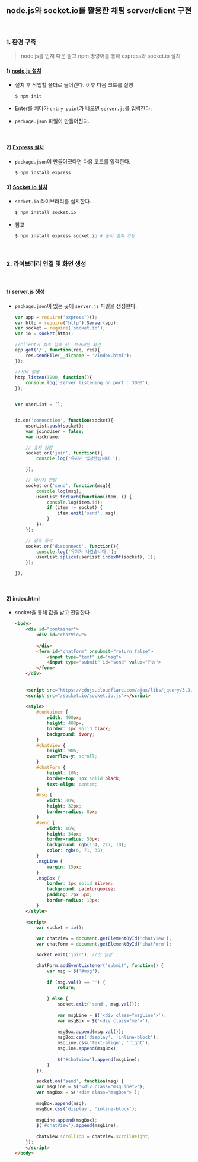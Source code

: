 ## node.js와 socket.io를 활용한 채팅 server/client 구현

​                     

### 1. 환경 구축

> node.js를 먼저 다운 받고 npm 명령어를 통해 express와 socket.io 설치

#### 1) [node.js 설치](https://nodejs.org/ko/about)

* 설치 후 작업할 폴더로 들어간다. 이후 다음 코드를 실행

  ```bash
  $ npm init
  ```

* Enter를 치다가 `entry point`가 나오면 `server.js`를 입력한다.

* `package.json` 파일이 만들어진다.

​                 

#### 2) [Express 설치](https://expressjs.com/ko/)

* `package.json`이 만들어졌다면 다음 코드를 입력한다.

  ```bash
  $ npm install express
  ```

  

#### 3) [Socket.io 설치](https://socket.io/docs/v4/)

* `socket.io` 라이브러리를 설치한다.

  ```bash
  $ npm install socket.io
  ```

* 참고

  ```bash
  $ npm install express socket.io # 동시 설치 가능
  ```

  ​            

### 2. 라이브러리 연결 및 화면 생성

​            

#### 1) server.js 생성

* `package.json`이 있는 곳에 `server.js` 파일을 생성한다.

  ```js
  var app = require('express')();
  var http = require('http').Server(app);
  var socket = require('socket.io');
  var io = socket(http);
  
  //client가 최초 접속 시  보여지는 화면
  app.get('/', function(req, res){
      res.sendFile(__dirname + '/index.html');
  });
  
  //서버 실행
  http.listen(3000, function(){
      console.log('server listening on port : 3000');
  });
  
  
  var userList = [];
  
  
  io.on('connection', function(socket){
      userList.push(socket);
      var joindUser = false;
      var nickname;
  
      // 유저 입장
      socket.on('join', function(){
          console.log('유저가 입장했습니다.');
  
      });
  
      // 메시지 전달
      socket.on('send', function(msg){
          console.log(msg);
          userList.forEach(function(item, i) {
              console.log(item.id);
              if (item != socket) {
                  item.emit('send', msg);
              }
          });
      });
  
      // 접속 종료
      socket.on('disconnect', function(){
          console.log('유저가 나갔습니다.');
          userList.splice(userList.indexOf(socket), 1);
      });
  
  });
  ```

​            

#### 2) index.html

* socket을 통해 값을 받고 전달한다.

  ```html
  <body>
      <div id="container">
          <div id="chatView">
   
          </div>
          <form id="chatForm" onsubmit="return false">
              <input type="text" id="msg">
              <input type="submit" id="send" value="전송">
          </form>
      </div>
      
   
      <script src="https://cdnjs.cloudflare.com/ajax/libs/jquery/3.3.1/jquery.min.js"></script>
      <script src="/socket.io/socket.io.js"></script>
      
      <style>
          #container {
              width: 400px;
              height: 400px;
              border: 1px solid black;
              background: ivory;
          }
          #chatView {
              height: 90%;
              overflow-y: scroll;
          }
          #chatForm {
              height: 10%;
              border-top: 1px solid black;
              text-align: center;
          }
          #msg {
              width: 80%;
              height: 32px;
              border-radius: 8px;
          }
          #send {
              width: 16%;
              height: 34px;
              border-radius: 50px;
              background: rgb(134, 217, 10);
              color: rgb(6, 71, 35);
          }
          .msgLine {
              margin: 15px;
          }
          .msgBox {
              border: 1px solid silver;
              background: paleturquoise;
              padding: 2px 5px;
              border-radius: 10px;
          }
      </style>
  
      <script>
          var socket = io();
          
          var chatView = document.getElementById('chatView');
          var chatForm = document.getElementById('chatForm');
  
          socket.emit('join'); //첫 입장
  
          chatForm.addEventListener('submit', function() {
              var msg = $('#msg');
   
              if (msg.val() == '') {
                  return;
   
              } else {
                  socket.emit('send', msg.val());
   
                  var msgLine = $('<div class="msgLine">');
                  var msgBox = $('<div class="me">');
   
                  msgBox.append(msg.val());
                  msgBox.css('display', 'inline-block');
                  msgLine.css('text-align', 'right');
                  msgLine.append(msgBox);
   
                  $('#chatView').append(msgLine);
              }
          });
  
          socket.on('send', function(msg) {
          var msgLine = $('<div class="msgLine">');
          var msgBox = $('<div class="msgBox">');
                  
          msgBox.append(msg);
          msgBox.css('display', 'inline-block');
   
          msgLine.append(msgBox);
          $('#chatView').append(msgLine);
   
          chatView.scrollTop = chatView.scrollHeight;
      });
      </script>
  </body>
  ```

  
